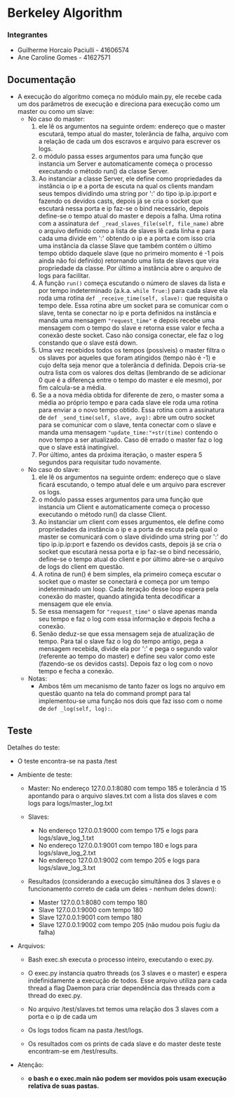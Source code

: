 # Berkeley Algorithm

### Integrantes
* Guilherme Horcaio Paciulli - 41606574
* Ane Caroline Gomes - 41627571

## Documentação
* A execução do algoritmo começa no módulo main.py, ele recebe cada um dos parâmetros de execução e direciona para execução      como um master ou como um slave:
    - No caso do master:
        1. ele lê os argumentos na seguinte ordem: endereço que o master escutará, tempo atual do master, tolerância de falha, arquivo com a relação de cada um dos escravos e arquivo para escrever os logs.
        2. o módulo passa esses argumentos para uma função que instancia um Server e automaticamente começa o processo executando o método run() da classe Server.
        3. Ao instanciar a classe Server, ele define como propriedades da instância o ip e a porta de escuta na qual os clients mandam seus tempos dividindo uma string por ':' do tipo ip.ip.ip:port e fazendo os devidos casts, depois já se cria o socket que escutará nessa porta e ip faz-se o bind necessário, depois define-se o tempo atual do master e depois a falha. Uma rotina com a assinatura ```def _read_slaves_file(self, file_name)``` abre o arquivo definido como a lista de slaves lê cada linha e para cada uma divide em ':' obtendo o ip e a porta e com isso cria uma instância da classe Slave que também contém o último tempo obtido daquele slave (que no primeiro momento é -1 pois ainda não foi definido) retornando uma lista de slaves que vira propriedade da classe. Por último a instância abre o arquivo de logs para facilitar.
        4. A função ```run()``` começa escutando o número de slaves da lista e por tempo indeterminado (a.k.a. ```while True:```) para cada slave ela roda uma rotina ```def _receive_time(self, slave):``` que requisita o tempo dele. Essa rotina abre um socket para se comunicar com o slave, tenta se conectar no ip e porta definidos na instância e manda uma mensagem ```"request_time"``` e depois recebe uma mensagem com o tempo do slave e retorna esse valor e fecha a conexão deste socket. Caso não consiga conectar, ele faz o log constando que o slave está down.
        5. Uma vez recebidos todos os tempos (possíveis) o master filtra o os slaves por aqueles que foram atingidos (tempo não é -1) e cujo delta seja menor que a tolerância d definida. Depois cria-se outra lista com os valores dos deltas (lembrando de se adicionar 0 que é a diferença entre o tempo do master e ele mesmo), por fim calcula-se a média.
        6. Se a a nova média obtida for diferente de zero, o master soma a média ao próprio tempo e para cada slave ele roda uma rotina para enviar a o novo tempo obtido. Essa rotina com a assinatura de ```def _send_time(self, slave, avg):``` abre um outro socket para se comunicar com o slave, tenta conectar com o slave e manda uma mensagem ```"update_time:"+str(time)``` contendo o novo tempo a ser atualizado. Caso dê errado o master faz o log que o slave está inatingível.
        7. Por último, antes da próxima iteração, o master espera 5 segundos para requisitar tudo novamente.
    - No caso do slave:
        1. ele lê os argumentos na seguinte ordem: endereço que o slave ficará escutando, o tempo atual dele e um arquivo para escrever os logs.
        2. o módulo passa esses argumentos para uma função que instancia um Client e automaticamente começa o processo executando o método run() da classe Client.
        3. Ao instanciar um client com esses argumentos, ele define como propriedades da instância o ip e a porta de escuta pela qual o master se comunicará com o slave dividindo uma string por ':' do tipo ip.ip.ip:port e fazendo os devidos casts, depois já se cria o socket que escutará nessa porta e ip faz-se o bind necessário, define-se o tempo atual do client e por último abre-se o arquivo de logs do client em questão.
        4. A rotina de run() é bem simples, ela primeiro começa escutar o socket que o master se conectará e começa por um tempo indeterminado um loop. Cada iteração desse loop espera pela conexão do master, quando atingida tenta decodificar a mensagem que ele envia.
        5. Se essa mensagem for ```"request_time"``` o slave apenas manda seu tempo e faz o log com essa informação e depois fecha a conexão.
        6. Senão deduz-se que essa mensagem seja de atualização de tempo. Para tal o slave faz o log do tempo antigo, pega a mensagem recebida, divide ela por ':' e pega o segundo valor (referente ao tempo do master) e define seu valor como este (fazendo-se os devidos casts). Depois faz o log com o novo tempo e fecha a conexão.
    - Notas:
        * Ambos têm um mecanismo de tanto fazer os logs no arquivo em questão quanto na tela do command prompt para tal implementou-se uma função nos dois que faz isso com o nome de ```def _log(self, log):```.

## Teste
Detalhes do teste:

* O teste encontra-se na pasta /test

* Ambiente de teste:
    - Master:
      No endereço 127.0.0.1:8080 com tempo 185 e tolerância d 15 apontando para
      o arquivo slaves.txt com a lista dos slaves e com logs para
      logs/master_log.txt
    - Slaves:
        - No endereço 127.0.0.1:9000 com tempo 175 e logs para logs/slave_log_1.txt
        - No endereço 127.0.0.1:9001 com tempo 180 e logs para logs/slave_log_2.txt
        - No endereço 127.0.0.1:9002 com tempo 205 e logs para logs/slave_log_3.txt

    - Resultados (considerando a execução simultânea dos 3 slaves e o
      funcionamento correto de cada um deles - nenhum deles down):
        - Master 127.0.0.1:8080 com tempo 180
        - Slave  127.0.0.1:9000 com tempo 180
        - Slave  127.0.0.1:9001 com tempo 180
        - Slave  127.0.0.1:9002 com tempo 205 (não mudou pois fugiu da falha)

* Arquivos:
    - Bash exec.sh executa o processo inteiro, executando o exec.py.

    - O exec.py instancia quatro threads (os 3 slaves e o master) e espera indefinidamente a execução de todos. Esse arquivo utiliza para cada thread a flag Daemon para criar dependência das threads com a thread do exec.py.

    - No arquivo /test/slaves.txt temos uma relação dos 3 slaves com a porta e o ip de cada um

    - Os logs todos ficam na pasta /test/logs.

    - Os resultados com os prints de cada slave e do master deste teste encontram-se em /test/results.

* Atenção:
    - **o bash e o exec.main não podem ser movidos pois usam execução relativa de suas pastas.**

